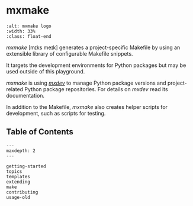 # mxmake

```{image} _static/mxmake-logo.svg
:alt: mxmake logo
:width: 33%
:class: float-end
```
*mxmake* [mɪks meɪk] generates a project-specific Makefile by using an extensible library of configurable Makefile snippets.

It targets the development environments for Python packages but may be used outside of this playground.

*mxmake* is using *[mxdev](https://github.com/mxstack/mxdev)* to manage Python package versions and project-related Python package repositories.
For details on *mxdev* read its documentation.

In addition to the Makefile, *mxmake* also creates helper scripts for development, such as scripts for testing.


## Table of Contents

```{toctree}
---
maxdepth: 2
---

getting-started
topics
templates
extending
make
contributing
usage-old

```
